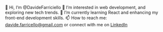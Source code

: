 👋 Hi, I’m @DavideFarriciello
👀 I’m interested in web development, and exploring new tech trends.
🌱 I’m currently learning React and enhancing my front-end development skills.
📫 How to reach me: davide.farricello@gmail.com or connect with me on [LinkedIn](https://www.linkedin.com/in/davide-farriciello)

